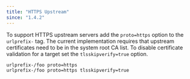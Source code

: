 ```yaml
---
title: "HTTPS Upstream"
since: "1.4.2"
---
```


To support HTTPS upstream servers add the `proto=https` option to the
`urlprefix-` tag. The current implementation requires that upstream
certificates need to be in the system root CA list. To disable certificate
validation for a target set the `tlsskipverify=true` option.

```
urlprefix-/foo proto=https
urlprefix-/foo proto=https tlsskipverify=true
```


